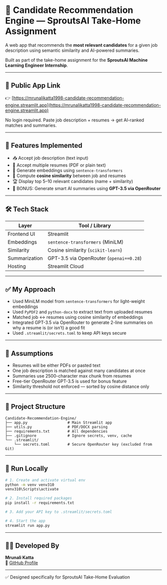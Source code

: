 # 🧠 Candidate Recommendation Engine — SproutsAI Take-Home Assignment

A web app that recommends the **most relevant candidates** for a given job description using semantic similarity and AI-powered summaries.

Built as part of the take-home assignment for the **SproutsAI Machine Learning Engineer Internship**.

---

## 🚀 Public App Link
👉 [https://mrunalikatta1998-candidate-recommendation-engine.streamlit.app](https://mrunalikatta1998-candidate-recommendation-engine.streamlit.app)

No login required. Paste job description + resumes → get AI-ranked matches and summaries.

---

## 🧩 Features Implemented
- 📥 Accept job description (text input)
- 📂 Accept multiple resumes (PDF or plain text)
- 🤖 Generate embeddings using `sentence-transformers`
- 📐 Compute **cosine similarity** between job and resumes
- 🏆 Display top 5–10 relevant candidates (name + similarity)
- 🧠 BONUS: Generate smart AI summaries using **GPT-3.5 via OpenRouter**

---

## 🛠️ Tech Stack
| Layer         | Tool / Library                      |
|---------------|-------------------------------------|
| Frontend UI   | Streamlit                           |
| Embeddings    | `sentence-transformers` (MiniLM)    |
| Similarity    | Cosine similarity (`scikit-learn`)  |
| Summarization | GPT-3.5 via OpenRouter (`openai==0.28`) |
| Hosting       | Streamlit Cloud                     |

---

## ✅ My Approach
- Used MiniLM model from `sentence-transformers` for light-weight embeddings
- Used `PyPDF2` and `python-docx` to extract text from uploaded resumes
- Matched job ↔ resumes using cosine similarity of embeddings
- Integrated GPT-3.5 via OpenRouter to generate 2-line summaries on why a resume is (or isn’t) a good fit
- Used `.streamlit/secrets.toml` to keep API keys secure

---

## 🧠 Assumptions
- Resumes will be either PDFs or pasted text
- One job description is matched against many candidates at once
- Summaries use 2500-character max chunk from resumes
- Free-tier OpenRouter GPT-3.5 is used for bonus feature
- Similarity threshold not enforced — sorted by cosine distance only


---

## 📁 Project Structure
```
Candidate-Recommendation-Engine/
├── app.py                  # Main Streamlit app
├── utils.py                # PDF/DOCX parsing
├── requirements.txt        # All dependencies
├── .gitignore              # Ignore secrets, venv, cache
└── .streamlit/
    └── secrets.toml        # Secure OpenRouter key (excluded from Git)
```

---

## 🧪 Run Locally
```bash
# 1. Create and activate virtual env
python -m venv venv310
venv310\Scripts\activate

# 2. Install required packages
pip install -r requirements.txt

# 3. Add your API key to .streamlit/secrets.toml

# 4. Start the app
streamlit run app.py
```

---

## 👩‍💻 Developed By
**Mrunali Katta**  
🔗 [GitHub Profile](https://github.com/mrunalikatta1998)

---

✅ Designed specifically for SproutsAI Take-Home Evaluation
